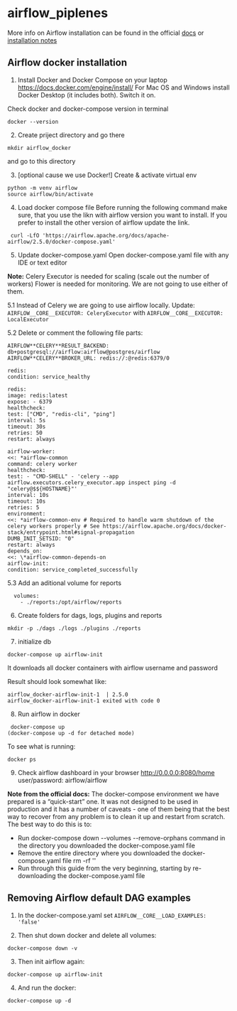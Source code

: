 # airflow_piplenes

More info on Airflow installation can be found in the official [docs](https://airflow.apache.org/docs/apache-airflow/stable/installation/index.html) or  [installation notes](installation_notes.md)

## Airflow docker installation
1. Install Docker and Docker Compose on your laptop https://docs.docker.com/engine/install/ 
For Mac OS and Windows install Docker Desktop (it includes both).
Switch it on.

Check docker and docker-compose version in terminal
```
docker --version
```

2. Create priject directory and go there
```
mkdir airflow_docker
```
and go to this directory

3. [optional cause we use Docker!] Create & activate virtual env
```
python -m venv airflow
source airflow/bin/activate
```

4. Load docker compose file 
Before running the following command make sure, that you use the likn with airflow version you want to install. 
If you prefer to install the other version of airflow update the link.
```
 curl -LfO 'https://airflow.apache.org/docs/apache-airflow/2.5.0/docker-compose.yaml'
```

5. Update docker-compose.yaml 
Open docker-compose.yaml file with any IDE or text editor

**Note:** Celery Executor is needed for scaling (scale out the number of workers)
Flower is needed for monitoring.
We are not going to use either of them.

5.1 Instead of Celery we are going to use airflow locally.
Update: ```AIRFLOW__CORE__EXECUTOR: CeleryExecutor``` with ```AIRFLOW__CORE__EXECUTOR: LocalExecutor```

5.2 Delete or comment the following file parts:
```
AIRFLOW**CELERY**RESULT_BACKEND: db+postgresql://airflow:airflow@postgres/airflow
AIRFLOW**CELERY**BROKER_URL: redis://:@redis:6379/0

redis:
condition: service_healthy

redis:
image: redis:latest
expose: - 6379
healthcheck:
test: ["CMD", "redis-cli", "ping"]
interval: 5s
timeout: 30s
retries: 50
restart: always

airflow-worker:
<<: *airflow-common
command: celery worker
healthcheck:
test: - "CMD-SHELL" - 'celery --app airflow.executors.celery_executor.app inspect ping -d "celery@$${HOSTNAME}"'
interval: 10s
timeout: 10s
retries: 5
environment:
<<: *airflow-common-env # Required to handle warm shutdown of the celery workers properly # See https://airflow.apache.org/docs/docker-stack/entrypoint.html#signal-propagation
DUMB_INIT_SETSID: "0"
restart: always
depends_on:
<<: \*airflow-common-depends-on
airflow-init:
condition: service_completed_successfully
```

5.3 Add an aditional volume for reports
```
  volumes:
    - ./reports:/opt/airflow/reports
```

6. Create folders for dags, logs, plugins and reports
```
mkdir -p ./dags ./logs ./plugins ./reports
```

7. initialize db
```
docker-compose up airflow-init
```
It downloads all docker containers with airflow username and password

Result should look somewhat like:
```
airflow_docker-airflow-init-1  | 2.5.0
airflow_docker-airflow-init-1 exited with code 0
```

8. Run airflow in docker
```
 docker-compose up
(docker-compose up -d for detached mode)
```

To see what is running: 
```
docker ps
```

9. Check airflow dashboard in your browser
http://0.0.0.0:8080/home
user/password: airflow/airflow

**Note from the official docs:** The docker-compose environment we have prepared is a “quick-start” one. It was not designed to be used in production and it has a number of caveats - one of them being that the best way to recover from any problem is to clean it up and restart from scratch.
The best way to do this is to:
- Run docker-compose down --volumes --remove-orphans command in the directory you downloaded the docker-compose.yaml file
- Remove the entire directory where you downloaded the docker-compose.yaml file rm -rf '<DIRECTORY>'
- Run through this guide from the very beginning, starting by re-downloading the docker-compose.yaml file

## Removing Airflow default DAG examples

1. In the docker-compose.yaml set
```AIRFLOW__CORE__LOAD_EXAMPLES: 'false' ```

2. Then shut down docker and delete all volumes:
```
docker-compose down -v
```

3. Then init airflow again:  
```
docker-compose up airflow-init
```

4. And run the docker: 
```
docker-compose up -d
```
